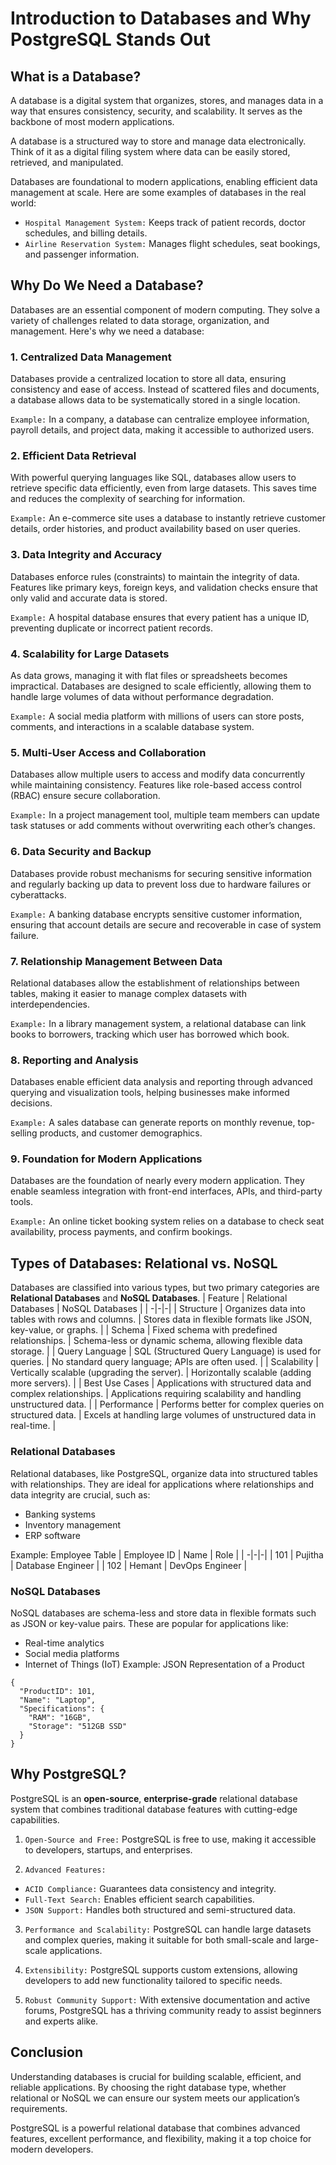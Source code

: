 # Introduction to Databases and Why PostgreSQL Stands Out

## What is a Database?
A database is a digital system that organizes, stores, and manages data in a way that ensures consistency, security, and scalability. It serves as the backbone of most modern applications.

A database is a structured way to store and manage data electronically. Think of it as a digital filing system where data can be easily stored, retrieved, and manipulated.

Databases are foundational to modern applications, enabling efficient data management at scale. Here are some examples of databases in the real world:
* `Hospital Management System:` Keeps track of patient records, doctor schedules, and billing details.
* `Airline Reservation System:` Manages flight schedules, seat bookings, and passenger information.

## Why Do We Need a Database?
Databases are an essential component of modern computing. They solve a variety of challenges related to data storage, organization, and management. Here's why we need a database:

### 1. Centralized Data Management
Databases provide a centralized location to store all data, ensuring consistency and ease of access. Instead of scattered files and documents, a database allows data to be systematically stored in a single location.

`Example:` In a company, a database can centralize employee information, payroll details, and project data, making it accessible to authorized users.

### 2. Efficient Data Retrieval
With powerful querying languages like SQL, databases allow users to retrieve specific data efficiently, even from large datasets. This saves time and reduces the complexity of searching for information.

`Example:` An e-commerce site uses a database to instantly retrieve customer details, order histories, and product availability based on user queries.

### 3. Data Integrity and Accuracy
Databases enforce rules (constraints) to maintain the integrity of data. Features like primary keys, foreign keys, and validation checks ensure that only valid and accurate data is stored.

`Example:` A hospital database ensures that every patient has a unique ID, preventing duplicate or incorrect patient records.

### 4. Scalability for Large Datasets
As data grows, managing it with flat files or spreadsheets becomes impractical. Databases are designed to scale efficiently, allowing them to handle large volumes of data without performance degradation.

`Example:` A social media platform with millions of users can store posts, comments, and interactions in a scalable database system.

### 5. Multi-User Access and Collaboration
Databases allow multiple users to access and modify data concurrently while maintaining consistency. Features like role-based access control (RBAC) ensure secure collaboration.

`Example:` In a project management tool, multiple team members can update task statuses or add comments without overwriting each other’s changes.

### 6. Data Security and Backup
Databases provide robust mechanisms for securing sensitive information and regularly backing up data to prevent loss due to hardware failures or cyberattacks.

`Example:` A banking database encrypts sensitive customer information, ensuring that account details are secure and recoverable in case of system failure.

### 7. Relationship Management Between Data
Relational databases allow the establishment of relationships between tables, making it easier to manage complex datasets with interdependencies.

`Example:` In a library management system, a relational database can link books to borrowers, tracking which user has borrowed which book.

### 8. Reporting and Analysis
Databases enable efficient data analysis and reporting through advanced querying and visualization tools, helping businesses make informed decisions.

`Example:` A sales database can generate reports on monthly revenue, top-selling products, and customer demographics.

### 9. Foundation for Modern Applications
Databases are the foundation of nearly every modern application. They enable seamless integration with front-end interfaces, APIs, and third-party tools.

`Example:` An online ticket booking system relies on a database to check seat availability, process payments, and confirm bookings.


## Types of Databases: Relational vs. NoSQL
Databases are classified into various types, but two primary categories are **Relational Databases** and **NoSQL Databases**.
| Feature | Relational Databases | NoSQL Databases |
| -|-|-|
|    Structure     |  Organizes data into tables with rows and columns. |  Stores data in flexible formats like JSON, key-value, or graphs.  |
|    Schema     |  Fixed schema with predefined relationships.  |  Schema-less or dynamic schema, allowing flexible data storage.  |
|    Query Language    |  SQL (Structured Query Language) is used for queries.  |  No standard query language; APIs are often used.  |
|    Scalability      |  Vertically scalable (upgrading the server).  |  Horizontally scalable (adding more servers).  |
|    Best Use Cases     |  Applications with structured data and complex relationships.  |  Applications requiring scalability and handling unstructured data.  |
|    Performance    |  Performs better for complex queries on structured data.  |  Excels at handling large volumes of unstructured data in real-time.  |

### Relational Databases
Relational databases, like PostgreSQL, organize data into structured tables with relationships. They are ideal for applications where relationships and data integrity are crucial, such as:
* Banking systems
* Inventory management
* ERP software

Example: Employee Table
| Employee ID | Name | Role |
| -|-|-|
|    101     |  Pujitha |  Database Engineer  |
|    102     |  Hemant |  DevOps Engineer  |

### NoSQL Databases
NoSQL databases are schema-less and store data in flexible formats such as JSON or key-value pairs. These are popular for applications like:
* Real-time analytics
* Social media platforms
* Internet of Things (IoT)
Example: JSON Representation of a Product
```
{  
  "ProductID": 101,  
  "Name": "Laptop",  
  "Specifications": {  
    "RAM": "16GB",  
    "Storage": "512GB SSD"  
  }  
}
```

## Why PostgreSQL?
PostgreSQL is an **open-source**, **enterprise-grade** relational database system that combines traditional database features with cutting-edge capabilities.

1. `Open-Source and Free:` PostgreSQL is free to use, making it accessible to developers, startups, and enterprises.

2. `Advanced Features:`
* `ACID Compliance:` Guarantees data consistency and integrity.
* `Full-Text Search:` Enables efficient search capabilities.
* `JSON Support:` Handles both structured and semi-structured data.

3. `Performance and Scalability:` PostgreSQL can handle large datasets and complex queries, making it suitable for both small-scale and large-scale applications.

4. `Extensibility:` PostgreSQL supports custom extensions, allowing developers to add new functionality tailored to specific needs.

5. `Robust Community Support:` With extensive documentation and active forums, PostgreSQL has a thriving community ready to assist beginners and experts alike.

## Conclusion
Understanding databases is crucial for building scalable, efficient, and reliable applications. By choosing the right database type, whether relational or NoSQL we can ensure our system meets our application’s requirements.

PostgreSQL is a powerful relational database that combines advanced features, excellent performance, and flexibility, making it a top choice for modern developers.